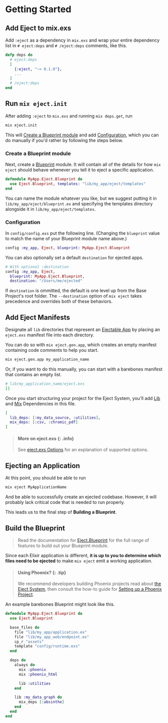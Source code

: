 # Getting Started

## Add Eject to mix.exs

Add `:eject` as a dependency in `mix.exs` and wrap your entire dependency list in
`# eject:deps` and `# /eject:deps` comments, like this.


```elixir
defp deps do
  # eject:deps
  [
    {:eject, "~> 0.1.0"},
    ...
  ]
  # /eject:deps
end
```

## Run `mix eject.init`

After adding `:eject` to `mix.exs` and running `mix deps.get`, run

```bash
mix eject.init
```

This will [Create a Blueprint module](#create-a-blueprint-module) and add
[Configuration](#configuration), which you can do manually if you'd rather by
following the steps below.

### Create a Blueprint module

Next, create a [Blueprint](Eject.Blueprint.html) module. It will contain all of
the details for how `mix eject` should behave whenever you tell it to eject a
specific application.

```elixir
defmodule MyApp.Eject.Blueprint do
  use Eject.Blueprint, templates: "lib/my_app/eject/templates"
end
```

You can name the module whatever you like, but we suggest putting it in
`lib/my_app/eject/blueprint.ex` and specifying the templates directory alongside it
in `lib/my_app/eject/templates`.

### Configuration

In `config/config.exs` put the following line. (Changing the `blueprint` value to
match the name of your Blueprint module name above.)

```elixir
config :my_app, Eject, blueprint: MyApp.Eject.Blueprint
```

You can also optionally set a default `destination` for ejected apps.

```elixir
# With optional :destination
config :my_app, Eject,
  blueprint: MyApp.Eject.Blueprint,
  destination: "/Users/me/ejected"
```

If `destination` is ommitted, the default is one level up from the Base
Project's root folder. The `--destination` option of `mix eject` takes
precedence and overrides both of these behaviors.

## Add Eject Manifests

Designate all `lib` directories that represent an [Ejectable
App](how-it-works.html#what-is-an-ejectable-app) by placing an `eject.exs`
manifest file into each directory.

You can do so with `mix eject.gen.app`, which creates an empty manifest
containing code comments to help you start.

```bash
mix eject.gen.app my_application_name
```

Or, if you want to do this manually, you can start with a barebones manifest
that contains an empty list.

```elixir
# lib/my_application_name/eject.exs
[]
```

Once you start structuring your project for the Eject System, you'll add
[Lib](dependencies.html#lib-dependencies) and
[Mix](dependencies.html#mix-dependencies) Dependencies in this file.

```elixir
[
  lib_deps: [:my_data_source, :utilities],
  mix_deps: [:csv, :chromic_pdf]
]
```

> #### More on eject.exs {: .info}
>
> See [eject.exs Options](./how-it-works.html#eject-exs-options)
> for an explanation of supported options.

## Ejecting an Application

At this point, you should be able to run

```bash
mix eject MyApplicationName
```

And be able to successfully create an ejected codebase. However, it will
probably lack critical code that is needed to run properly.

This leads us to the final step of **Building a Blueprint**.

## Build the Blueprint

> Read the documentation for [Eject.Blueprint](Eject.Blueprint.html) for the full range
> of features to build out your Blueprint module.

Since each Elixir application is different, **it is up to you to determine which files need to be ejected** to make `mix eject` emit a working application.

> #### Using Phoenix? {: .tip}
>
> We recommend developers building Phoenix projects read about [the Eject
> System](how-it-works.html), then consult the how-to guide for [Setting up a
> Phoenix Project](./setting-up-a-phoenix-project.html).

An example barebones Blueprint might look like this.

```elixir
defmodule MyApp.Eject.Blueprint do
  use Eject.Blueprint

  base_files do
    file "lib/my_app/application.ex"
    file "lib/my_app_web/endpoint.ex"
    cp_r "assets"
    template "config/runtime.exs"
  end

  deps do
    always do
      mix :phoenix
      mix :phoenix_html

      lib :utilities
    end

    lib :my_data_graph do
      mix_deps [:absinthe]
    end
  end
end
```
